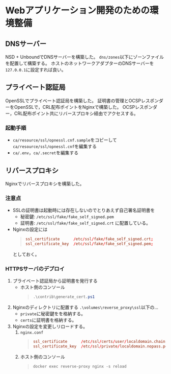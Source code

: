 # Webアプリケーション開発のための環境整備

## DNSサーバー
NSD + UnboundでDNSサーバーを構築した。
`dns/zones`以下にゾーンファイルを配置して構築する。
ホストのネットワークアダプターのDNSサーバーを`127.0.0.1`に設定すれば良い。

## プライベート認証局
OpenSSLでプライベート認証局を構築した。
証明書の管理とOCSPレスポンダーをOpenSSLで，CRL配布ポイントをNginxで構築した。
OCSPレスポンダー，CRL配布ポイント共にリバースプロキシ経由でアクセスする。

### 起動手順
- `ca/resource/ssl/opnessl.cnf.sample`をコピーして`ca/resource/ssl/opnessl.cnf`を編集する
- `ca/.env`，`ca/.secret`を編集する

## リバースプロキシ
Nginxでリバースプロキシを構築した。

### 注意点
- SSLの証明書は起動時には存在しないのでとりあえず自己署名証明書を
  - 秘密鍵: `/etc/ssl/fake/fake_self_signed.pem`
  - 証明書: `/etc/ssl/fake/fake_self_signed.crt`
  に配置している。
- Nginxの設定には
  > ```nginx.conf
  > ssl_certificate      /etc/ssl/fake/fake_self_signed.crt;
  > ssl_certificate_key  /etc/ssl/fake/fake_self_signed.pem;
  > ```
  としておく。

### HTTPSサーバのデプロイ
1. プライベート認証局から証明書を発行する
    - ホスト側のコンソール
        > ```powershell
        > .\contrib\generate_cert.ps1
        > ```
1. Nginxのディレクトリに配置する
  `.\volumes\reverse_proxy\ssl`以下の…
    - `private`に秘密鍵をを格納する。
    - `certs`に証明書を格納する。
1. Nginxの設定を変更しリロードする。
    1. `nginx.conf`
        > ```nginx.conf
        > ssl_certificate      /etc/ssl/certs/user/localdomain.chain.crt;
        > ssl_certificate_key  /etc/ssl/private/localdomain.nopass.pem;
        > ```
    1. ホスト側のコンソール
        > ```powershell
        > docker exec reverse-proxy nginx -s reload
        > ```
